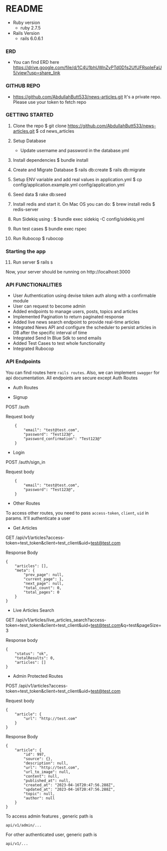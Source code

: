 # README

* Ruby version
  - ruby 2.7.5
* Rails Version
  - rails 6.0.6.1

### ERD
 - You can find ERD here https://drive.google.com/file/d/1C4U1bhUWnZvPTd0D1s2UfUFRspIeFaU5/view?usp=share_link

 ### GITHUB REPO
 - https://github.com/AbdullahButt533/news-articles.git
   It's a private repo. Please use your token to fetch repo 
### GETTING STARTED

1. Clone the repo 
   $ git clone https://github.com/AbdullahButt533/news-articles.git
   $ cd news_articles

2. Setup Database
   - Update username and password in the database.yml

3. Install dependencies
   $ bundle install

4. Create and Migrate Database
   $ rails db:create
   $ rails db:migrate

5. Setup ENV variable and add real values in application.yml 
   $ cp config/application.example.yml config/application.yml

6. Seed data
   $ rake db:seed

7. Install redis and start it. On Mac OS you can do:
   $ brew install redis
   $ redis-server

8. Run Sidekiq using :
   $ bundle exec sidekiq -C config/sidekiq.yml

9. Run test cases
   $ bundle exec rspec

10. Run Rubocop
   $ rubocop

### Starting the app

11. Run server
   $ rails s

   Now, your server should be running on http://localhost:3000


### API FUNCTIONALITIES
- User Authentication using devise token auth along with a confirmable module
- User can request to become admin
- Added endpoints to manage users, posts, topics and articles
- Implemented Pagination to return paginated response
- Added live news search endpoint to provide real-time articles
- Integrated News API and configure the scheduler to persist articles in DB after the specific interval of time
- Integrated Send In Blue Sdk to send emails
- Added Test Cases to test whole functionality
- Integrated Rubocop

### API Endpoints
You can find routes here `rails routes`. Also, we can implement `swagger` for api documentation. 
All endpoints are secure except Auth Routes 

* Auth Routes
- Signup

POST /auth 

Request body 
```
    {
        "email": "test@test.com",
        "password": "Test123@",
        "password_confirmation": "Test123@"
    }
```

- Login

POST /auth/sign_in

Request body
```
    {
        "email": "test@test.com",
        "password": "Test123@",
    }
```
* Other Routes

To access other routes, you need to pass `access-token`, `client`, `uid` in params. It'll authenticate a user

- Get Articles

GET /api/v1/articles?access-token=test_token&client=test_client&uid=test@test.com

Response Body
```
{
    "articles": [],
    "meta": {
        "prev_page": null,
        "current_page": 1,
        "next_page": null,
        "total_count": 0,
        "total_pages": 0
    }
}
```

- Live Articles Search 

GET /api/v1/articles/live_articles_search?access-token=test_token&client=test_client&uid=test@test.com&q=test&pageSize=3

Response body
```
{
    "status": "ok",
    "totalResults": 0,
    "articles": []
}
```

- Admin Protected Routes

POST /api/v1/articles?access-token=test_token&client=test_client&uid=test@test.com

Request body
```
{
    "article": {
        "url": "http://test.com"
    }
}
```

Response Body
```
{
    "article": {
        "id": 997,
        "source": {},
        "description": null,
        "url": "http://test.com",
        "url_to_image": null,
        "content": null,
        "published_at": null,
        "created_at": "2023-04-16T20:47:56.288Z",
        "updated_at": "2023-04-16T20:47:56.288Z",
        "topic": null,
        "author": null
    }
}
```

To access admin features , generic path is

```
api/v1/admin/...
```

For other authenticated user, generic path is

```
api/v1/...
```
